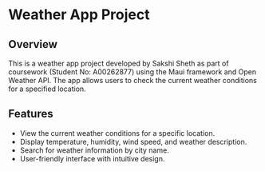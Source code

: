 # Weather App Project

## Overview

This is a weather app project developed by Sakshi Sheth as part of coursework (Student No: A00262877) using the Maui framework and Open Weather API. The app allows users to check the current weather conditions for a specified location.

## Features

- View the current weather conditions for a specific location.
- Display temperature, humidity, wind speed, and weather description.
- Search for weather information by city name.
- User-friendly interface with intuitive design.

